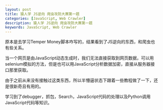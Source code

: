 ```yaml
---
layout: post
title: 猿人学 JS逆向 爬虫攻防大赛第一题
categories: [JavaScript, Web Crawler]
description: 猿人学 JS逆向 爬虫攻防大赛第一题
keywords: JavaScript, Web Crawler
---
```


原本是去学习Temper Money脚本咋写的，结果看到了JS逆向的东西，和爬虫也有些关系。
<!-- ======= -->

当一个网页是由JavaScript动态生成时，我们无法直接获取到网页数据，可以用selenium模拟的方法，但是也可以用JavaScript分析数据加密，直接从服务器接口那里获取。

由于之前从来没有接触过这类东西，所以半懵逼状态下跟着一些教程做了一下，还是很新奇且有用的。

学习到了debugger，抓包，Search，JavaScript代码的处理以及Python调用JavaScript代码等知识。
